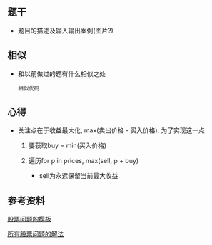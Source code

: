 ## 题干

* 题目的描述及输入输出案例(图片?)



## 相似

* 和以前做过的题有什么相似之处

  ```
  相似代码
  ```

  

## 心得

* 关注点在于收益最大化, max(卖出价格 - 买入价格), 为了实现这一点

  1. 要获取buy = min(买入价格)

  2. 遍历for p in prices, max(sell, p + buy)

     * sell为永远保留当前最大收益



## 参考资料

[股票问题的模板](https://leetcode-cn.com/problems/best-time-to-buy-and-sell-stock/solution/gu-piao-wen-ti-python3-c-by-z1m/)

[所有股票问题的解法](https://leetcode-cn.com/problems/best-time-to-buy-and-sell-stock/solution/5xing-jie-jue-suo-you-gu-piao-mai-mai-we-evro/)